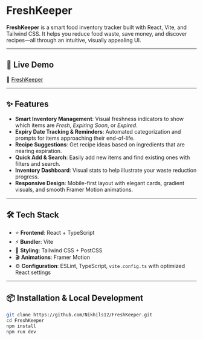 # FreshKeeper

**FreshKeeper** is a smart food inventory tracker built with React, Vite, and Tailwind CSS. It helps you reduce food waste, save money, and discover recipes—all through an intuitive, visually appealing UI.

---

## 🚀 Live Demo  
🔗 [FreshKeeper](https://smart-food-inventory-l89w.bolt.host/)

---

## ✨ Features

- **Smart Inventory Management**: Visual freshness indicators to show which items are *Fresh*, *Expiring Soon*, or *Expired*.  
- **Expiry Date Tracking & Reminders**: Automated categorization and prompts for items approaching their end-of-life.  
- **Recipe Suggestions**: Get recipe ideas based on ingredients that are nearing expiration.  
- **Quick Add & Search**: Easily add new items and find existing ones with filters and search.  
- **Inventory Dashboard**: Visual stats to help illustrate your waste reduction progress.  
- **Responsive Design**: Mobile-first layout with elegant cards, gradient visuals, and smooth Framer Motion animations.  

---

## 🛠 Tech Stack

- ⭐ **Frontend**: React + TypeScript  
- ⚡ **Bundler**: Vite  
- 🎨 **Styling**: Tailwind CSS + PostCSS  
- 🎬 **Animations**: Framer Motion  
- ⚙️ **Configuration**: ESLint, TypeScript, `vite.config.ts` with optimized React settings  

---

## 📦 Installation & Local Development

```bash
git clone https://github.com/Nikhils12/FreshKeeper.git
cd FreshKeeper
npm install
npm run dev
